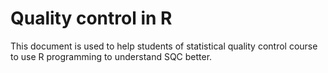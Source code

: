 # Quality control in R

This document is used to help students of statistical quality control course to use R programming to understand SQC better.